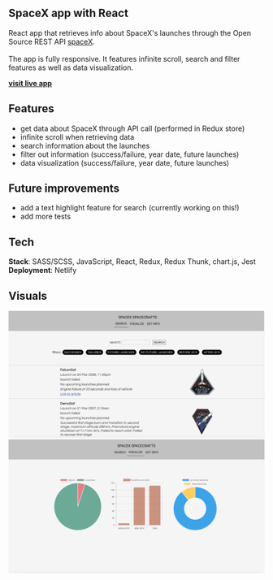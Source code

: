 ## SpaceX app with React

React app that retrieves info about SpaceX's launches through the Open Source REST API [spaceX](https://github.com/r-spacex/SpaceX-API).<br /><br />
The app is fully responsive. It features infinite scroll, search and filter features as well as data visualization.

[**visit live app**](https://spacex-spacex.netlify.app/search)

## Features

- get data about SpaceX through API call (performed in Redux store)
- infinite scroll when retrieving data
- search information about the launches
- filter out information (success/failure, year date, future launches)
- data visualization (success/failure, year date, future launches)

## Future improvements

- add a text highlight feature for search (currently working on this!)
- add more tests

## Tech

**Stack**: SASS/SCSS, JavaScript, React, Redux, Redux Thunk, chart.js, Jest <br/>
**Deployment**: Netlify

## Visuals

![screenshot](screenshot-1.png)
![screenshot](screenshot-2.png)
